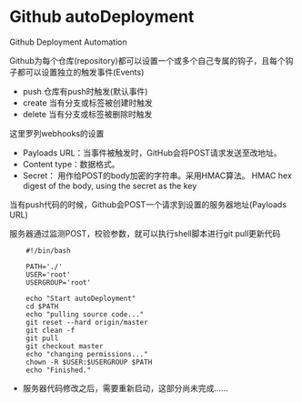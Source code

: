 # Github autoDeployment
Github Deployment Automation

Github为每个仓库(repository)都可以设置一个或多个自己专属的钩子，且每个钩子都可以设置独立的触发事件(Events)

 - push	    仓库有push时触发(默认事件)
 - create	当有分支或标签被创建时触发
 - delete	当有分支或标签被删除时触发

这里罗列webhooks的设置

 - Payloads URL：当事件被触发时，GitHub会将POST请求发送至改地址。
 - Content type：数据格式。
 - Secret： 用作给POST的body加密的字符串。采用HMAC算法。 HMAC hex digest of the body, using the secret as the key

当有push代码的时候，Github会POST一个请求到设置的服务器地址(Payloads URL)

服务器通过监测POST，校验参数，就可以执行shell脚本进行git pull更新代码

		#!/bin/bash

		PATH='./'
		USER='root'
		USERGROUP='root'

		echo "Start autoDeployment"
		cd $PATH
		echo "pulling source code..."
		git reset --hard origin/master
		git clean -f
		git pull
		git checkout master
		echo "changing permissions..."
		chown -R $USER:$USERGROUP $PATH
		echo "Finished."

 - 服务器代码修改之后，需要重新启动，这部分尚未完成......